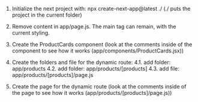 1. Initialize the next project with: npx create-next-app@latest ./ (./ puts the project in the current folder)

2. Remove content in app/page.js. The main tag can remain, with the current styling.
3. Create the ProductCards component (look at the comments inside of the component to see how it works (app/components/ProductCards.jsx))
4. Create the folders and file for the dynamic route:
   4.1. add folder: app/products
   4.2. add folder: app/products/[products]
   4.3. add file: app/products/[products]/page.js
5. Create the page for the dynamic route (look at the comments inside of the page to see how it works (app/products/[products]/page.js))
